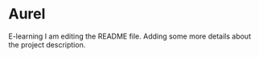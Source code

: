 # Aurel
E-learning
I am editing the README file. Adding some more details about the project description.

